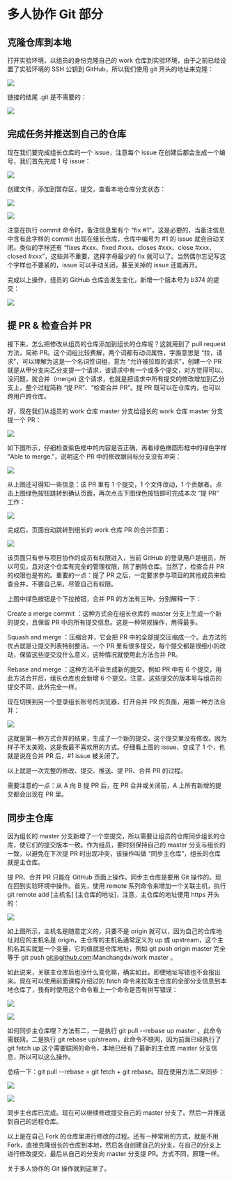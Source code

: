 # 多人协作 Git 部分 #

## 克隆仓库到本地 ##
打开实验环境，以组员的身份克隆自己的 work 仓库到实验环境，由于之前已经设置了实验环境的 SSH 公钥到 GitHub，所以我们使用 git 开头的地址来克隆：

![](https://doc.shiyanlou.com/document-uid310176labid9824timestamp1548757113467.png/wm)

链接的结尾 .git 是不需要的：

![](https://doc.shiyanlou.com/document-uid310176labid9824timestamp1548757123298.png/wm)


## 完成任务并推送到自己的仓库 ##

现在我们要完成组长仓库的一个 issue，注意每个 issue 在创建后都会生成一个编号，我们首先完成 1 号 issue：

![](https://doc.shiyanlou.com/document-uid310176labid9824timestamp1548757134030.png/wm)

创建文件，添加到暂存区，提交，查看本地仓库分支状态：

![](https://doc.shiyanlou.com/document-uid310176labid9824timestamp1548757143179.png/wm)

![](https://doc.shiyanlou.com/document-uid310176labid9824timestamp1548757150731.png/wm)

注意在执行 commit 命令时，备注信息里有个 “fix #1”，这是必要的，当备注信息中含有此字样的 commit 出现在组长仓库，仓库中编号为 #1 的 issue 就会自动关闭。类似的字样还有 “fixes #xxx、fixed #xxx、closes #xxx、close #xxx、closed #xxx”，这些并不重要，选择字母最少的 fix 就可以了。当然偶尔忘记写这个字样也不要紧的，issue 可以手动关闭，甚至关掉的 issue 还能再开。

完成以上操作，组员的 GitHub 仓库会发生变化，新增一个版本号为 b374 的提交：

![](https://doc.shiyanlou.com/document-uid310176labid9824timestamp1548757161013.png/wm)

## 提 PR & 检查合并 PR ##

接下来，怎么把修改从组员的仓库添加到组长的仓库呢？这就用到了 pull request 方法，简称 PR。这个词组比较费解，两个词都有动词属性，字面意思是 “拉，请求”，可以理解为这是一个名词性词组，意为 “允许被拉取的请求”，创建一个 PR 就是从甲分支向乙分支提一个请求，该请求中有一个或多个提交，对方觉得可以、没问题，就合并（merge) 这个请求，也就是把请求中所有提交的修改增加到乙分支上，整个过程简称 “提 PR”、“检查合并 PR”。提 PR 既可以在仓库内，也可以跨用户跨仓库。

好，现在我们从组员的 work 仓库 master 分支给组长的 work 仓库 master 分支提一个 PR：

![](https://doc.shiyanlou.com/document-uid310176labid9824timestamp1548757171365.png/wm)

如下图所示，仔细检查紫色框中的内容是否正确，再看绿色椭圆形框中的绿色字样 “Able to merge.”，说明这个 PR 中的修改跟目标分支没有冲突：

![](https://doc.shiyanlou.com/document-uid310176labid9824timestamp1548757180192.png/wm)

从上图还可得知一些信息：该 PR 里有 1 个提交，1 个文件改动，1 个贡献者。点击上图绿色按钮跳转到确认页面，再次点击下图绿色按钮即可完成本次 “提 PR” 工作：

![](https://doc.shiyanlou.com/document-uid310176labid9824timestamp1548757208877.png/wm)

完成后，页面自动跳转到组长的 work 仓库 PR 的合并页面：

![](https://doc.shiyanlou.com/document-uid310176labid9824timestamp1548757219135.png/wm)

该页面只有参与项目协作的成员有权限进入，当前 GitHub 的登录用户是组员，所以可见，且对这个仓库有完全的管理权限，除了删除仓库。当然了，检查合并 PR 的权限也是有的。重要的一点：提了 PR 之后，一定要求参与项目的其他成员来检查合并，不要自己来，尽管自己有权限。

上图中绿色按钮是个下拉按钮，合并 PR 的方法有三种，分别解释一下：

Create a merge commit ：这种方式会在组长仓库的 master 分支上生成一个新的提交，且保留 PR 中的所有提交信息。这是一种常规操作，用得最多。

Squash and merge ：压缩合并，它会把 PR 中的全部提交压缩成一个。此方法的优点就是让提交列表特别整洁。一个 PR 里有很多提交，每个提交都是很细小的改动，保留这些提交没什么意义，这种情况就使用此方法合并 PR。

Rebase and merge ：这种方法不会生成新的提交，例如 PR 中有 6 个提交，用此方法合并后，组长仓库也会新增 6 个提交。注意，这些提交的版本号与组员的提交不同，此外完全一样。

现在切换到另一个登录组长账号的浏览器，打开合并 PR 的页面，用第一种方法合并：

![](https://doc.shiyanlou.com/document-uid310176labid9824timestamp1548757232986.png/wm)

这就是第一种方式合并的结果，生成了一个新的提交，这个提交里没有修改。因为样子不太美观，这是我最不喜欢用的方式。仔细看上图的 issue，变成了 1 个，也就是说在合并 PR 后，#1 issue 被关闭了。

以上就是一次完整的修改、提交、推送、提 PR、合并 PR 的过程。

需要注意的一点：从 A 向 B 提 PR 后，在 PR 合并或关闭前，A 上所有新增的提交都会出现在 PR 里。

## 同步主仓库 ##

因为组长的 master 分支新增了一个空提交，所以需要让组员的仓库同步组长的仓库，使它们的提交版本一致。作为组员，要时刻保持自己的 master 分支与组长的一致，以避免在下次提 PR 时出现冲突，该操作叫做 “同步主仓库”，组长的仓库就是主仓库。

提 PR、合并 PR 只能在 GitHub 页面上操作。同步主仓库是要用 Git 操作的。现在回到实验环境中操作。首先，使用 remote 系列命令来增加一个关联主机，执行 git remote add [主机名] [主仓库的地址]，注意，主仓库的地址使用 https 开头的：

![](https://doc.shiyanlou.com/document-uid310176labid9824timestamp1548757243063.png/wm)

如上图所示，主机名是随意定义的，只要不是 origin 就可以，因为自己的仓库地址对应的主机名是 origin，主仓库的主机名通常定义为 up 或 upstream，这个主机名其实就是一个变量，它的值就是仓库地址，例如 git push origin master 完全等于 git push git@github.com:Manchangdx/work master 。

如此说来，关联主仓库后也没什么变化嘛，确实如此，即使地址写错也不会报出来。现在可以使用前面课程介绍过的 fetch 命令来拉取主仓库的全部分支信息到本地仓库了，我有时使用这个命令看上一个命令是否有拼写错误：

![](https://doc.shiyanlou.com/document-uid310176labid9824timestamp1548757253458.png/wm)

![](https://doc.shiyanlou.com/document-uid310176labid9824timestamp1548757262052.png/wm)

如何同步主仓库哩？方法有二，一是执行 git pull --rebase up master ，此命令需联网，二是执行 git rebase up/stream，此命令不联网，因为前面已经执行了 git fetch up 这个需要联网的命令，本地已经有了最新的主仓库 master 分支信息，所以可以这么操作。

总结一下：git pull --rebase = git fetch + git rebase。现在使用方法二来同步：

![](https://doc.shiyanlou.com/document-uid310176labid9824timestamp1548757273945.png/wm)

![](https://doc.shiyanlou.com/document-uid310176labid9824timestamp1548757282217.png/wm)

同步主仓库已完成。现在可以继续修改提交自己的 master 分支了。然后一并推送到自己的远程仓库。

以上是在自己 Fork 的仓库里进行修改的过程。还有一种常用的方式，就是不用 Fork，直接克隆组长的仓库到本地，然后各自创建自己的分支，在自己的分支上进行修改提交，最后从自己的分支向 master 分支提 PR。方式不同，原理一样。

关于多人协作的 Git 操作就到这里了。

